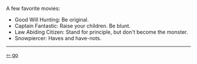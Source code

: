 <link href="../css/styles.css" rel="stylesheet" />

A few favorite movies:

- Good Will Hunting: Be original.
- Captain Fantastic: Raise your children. Be blunt.
- Law Abiding Citizen: Stand for principle, but don't become the monster.
- Snowpiercer: Haves and have-nots.

___

[<span>&#8678;</span> go](./index.md)
